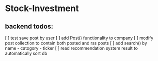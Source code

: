 # Stock-Investment
## backend todos:
[ ] test save post by user
[ ] add Post() functionality to company
[ ] modify post collection to contain both posted and rss posts
[ ] add search() by name - catogory - ticker
[ ] read recommendation system result to automatically sort db